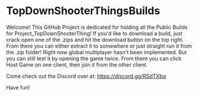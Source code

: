 # TopDownShooterThingsBuilds

Welcome!
This GitHub Project is dedicated for holding all the Public Builds for Project_TopDownShooterThing! If you'd like to download a build, just crack open one of the .zips and hit the download button on the top right. From there you can either extract it to somewhere or just straight run it from the .zip folder!
Right now global multiplayer hasn't been implemented. But you can still test it by opening the game twice. From there you can click Host Game on one client, then join it from the other client.

Come check out the Discord over at: https://discord.gg/RSdTXbq

Have fun!
